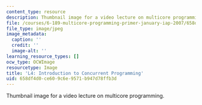 ```yaml
---
content_type: resource
description: Thumbnail image for a video lecture on multicore programming.
file: /courses/6-189-multicore-programming-primer-january-iap-2007/658df4d0ce609c6e9571b947d78ffb3d_l4.jpg
file_type: image/jpeg
image_metadata:
  caption: ''
  credit: ''
  image-alt: ''
learning_resource_types: []
ocw_type: OCWImage
resourcetype: Image
title: 'L4: Introduction to Concurrent Programming'
uid: 658df4d0-ce60-9c6e-9571-b947d78ffb3d
---
```

Thumbnail image for a video lecture on multicore programming.